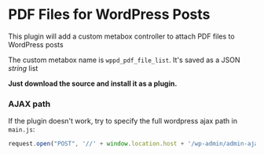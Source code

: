 # PDF Files for WordPress Posts
This plugin will add a custom metabox controller to attach PDF files to WordPress posts

The custom metabox name is <code>wppd_pdf_file_list</code>. It's saved as a JSON *string* list

**Just download the source and install it as a plugin.**

### AJAX path
If the plugin doesn't work, try to specify the full wordpress ajax path in <code>main.js</code>:

```javascript
request.open("POST", '//' + window.location.host + '/wp-admin/admin-ajax.php', true);
```

